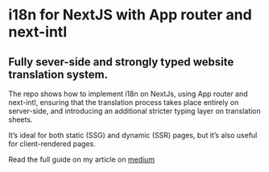 # i18n for NextJS with App router and next-intl

## Fully sever-side and strongly typed website translation system.

The repo shows how to implement i18n on NextJs, using App router and next-intl, ensuring that the translation process takes place entirely on server-side, and introducing an additional stricter typing layer on translation sheets. 

It’s ideal for both static (SSG) and dynamic (SSR) pages, but it’s also useful for client-rendered pages.

Read the full guide on my article on [medium](https://medium.com/@marco.olivi/a-strategy-for-implementing-i18n-on-nextjs-with-app-router-and-next-intl-fully-server-side-fa6d1c43d17b)
